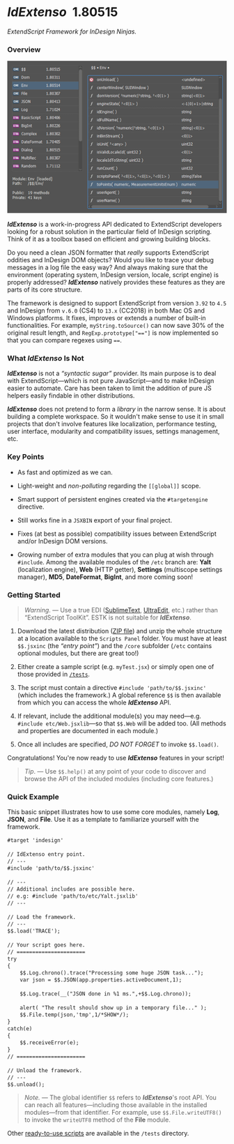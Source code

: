 # *IdExtenso*  1.80515

*ExtendScript Framework for InDesign Ninjas.*

### Overview

![Overview of IdExtenso's API](screenshot.png)

***IdExtenso*** is a work-in-progress API dedicated to ExtendScript developers looking for a robust solution in the particular field of InDesign scripting. Think of it as a toolbox based on efficient and growing building blocks.

Do you need a clean JSON formatter that *really* supports ExtendScript oddities and InDesign DOM objects? Would you like to trace your debug messages in a log file the easy way? And always making sure that the environment (operating system, InDesign version, locale, script engine) is properly addressed? ***IdExtenso*** natively provides these features as they are parts of its core structure.

The framework is designed to support ExtendScript from version `3.92` to `4.5` and InDesign from `v.6.0` (CS4) to `13.x` (CC2018) in both Mac OS and Windows platforms. It fixes, improves or extends a number of built-in functionalities. For example, `myString.toSource()` can now save 30% of the original result length, and `RegExp.prototype["=="]` is now implemented so that you can compare regexes using `==`.

### What *IdExtenso* Is Not

***IdExtenso*** is not a _“syntactic sugar”_ provider. Its main purpose is to deal with ExtendScript—which is not pure JavaScript—and to make InDesign easier to automate. Care has been taken to limit the addition of pure JS helpers easily findable in other distributions.

***IdExtenso*** does not pretend to form a *library* in the narrow sense. It is about building a complete workspace. So it wouldn't make sense to use it in small projects that don't involve features like localization, performance testing, user interface, modularity and compatibility issues, settings management, etc.

### Key Points

- As fast and optimized as we can.

- Light-weight and *non-polluting* regarding the `[[global]]` scope.

- Smart support of persistent engines created via the `#targetengine` directive.

- Still works fine in a `JSXBIN` export of your final project.

- Fixes (at best as possible) compatibility issues between ExtendScript and/or InDesign DOM versions.

- Growing number of extra modules that you can plug at wish through `#include`. Among the available modules of the `/etc` branch are: **Yalt** (localization engine), **Web** (HTTP getter), **Settings** (multiscope settings manager), **MD5**, **DateFormat**, **BigInt**, and more coming soon!

### Getting Started

> *Warning*. — Use a true EDI ([SublimeText](https://www.sublimetext.com), [UltraEdit](http://www.ultraedit.com), etc.) rather than “ExtendScript ToolKit”. ESTK is not suitable for ***IdExtenso***.

1. Download the latest distribution ([ZIP file](https://github.com/indiscripts/IdExtenso/archive/master.zip)) and unzip the whole structure at a location available to the `Scripts Panel` folder. You must have at least `$$.jsxinc` (the _“entry point”_) and the `/core` subfolder (`/etc` contains optional modules, but there are great too!)

2. Either create a sample script (e.g. `myTest.jsx`) or simply open one of those provided in [`/tests`](tests). 

3. The script must contain a directive `#include 'path/to/$$.jsxinc'` (which includes the framework.) A global reference `$$` is then available from which you can access the whole ***IdExtenso*** API.

4. If relevant, include the additional module(s) you may need—e.g. `#include etc/Web.jsxlib`—so that `$$.Web` will be added too. (All methods and properties are documented in each module.)

5. Once all includes are specified, *DO NOT FORGET* to invoke `$$.load()`.

Congratulations! You're now ready to use ***IdExtenso*** features in your script!

> *Tip*. — Use `$$.help()` at any point of your code to discover and browse the API of the included modules (including core features.) 

### Quick Example

This basic snippet illustrates how to use some core modules, namely **Log**, **JSON**, and **File**. Use it as a template to familiarize yourself with the framework.

    #target 'indesign'

    // IdExtenso entry point.
    // ---
    #include 'path/to/$$.jsxinc'

    // ---
    // Additional includes are possible here.
    // e.g: #include 'path/to/etc/Yalt.jsxlib'
    // ---

    // Load the framework.
    // ---
    $$.load('TRACE');

    // Your script goes here.
    // ======================
    try
    {
	    $$.Log.chrono().trace("Processing some huge JSON task...");
	    var json = $$.JSON(app.properties.activeDocument,1);

	    $$.Log.trace(__("JSON done in %1 ms.",+$$.Log.chrono));
	
	    alert( "The result should show up in a temporary file..." );
	    $$.File.temp(json,'tmp',1/*SHOW*/);
    }
    catch(e)
    {
	    $$.receiveError(e);
    }
    // ======================

    // Unload the framework.
    // ---
    $$.unload();

> _Note._ — The global identifier `$$` refers to ***IdExtenso***'s root API. You can reach all features—including those available in the installed modules—from that identifier. For example, use `$$.File.writeUTF8()` to invoke the `writeUTF8` method of the **File** module.

Other [ready-to-use scripts](tests) are available in the `/tests` directory.
